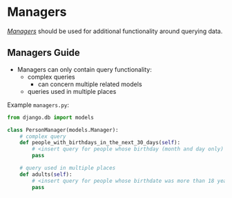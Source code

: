 # Managers

[_Managers_](https://docs.djangoproject.com/en/4.1/topics/db/managers/#custom-managers) should be used for additional functionality around querying data.

## Managers Guide

- Managers can only contain query functionality:
  - complex queries
    - can concern multiple related models
  - queries used in multiple places

Example `managers.py`:

```python
from django.db import models

class PersonManager(models.Manager):
    # complex query
    def people_with_birthdays_in_the_next_30_days(self):
        # <insert query for people whose birthday (month and day only) are within the next 30 days>
        pass

    # query used in multiple places
    def adults(self):
        # <insert query for people whose birthdate was more than 18 years ago>
        pass
```
